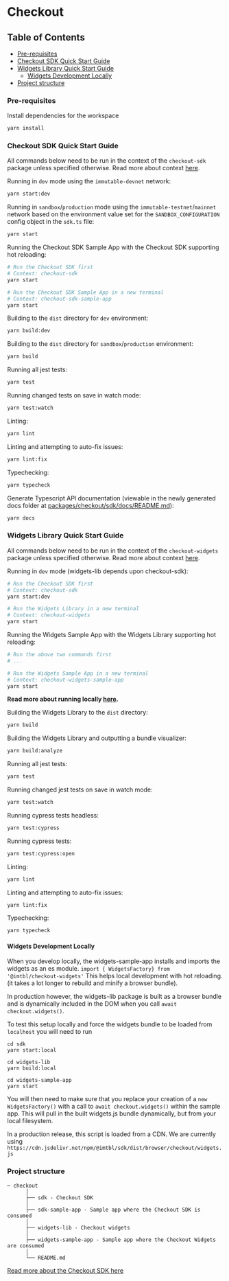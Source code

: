 # Checkout

## Table of Contents

- [Pre-requisites](#pre-requisites)
- [Checkout SDK Quick Start Guide](#checkout-sdk-quick-start-guide)
- [Widgets Library Quick Start Guide](#widgets-library-quick-start-guide)
  - [Widgets Development Locally](#widgets-development-locally)
- [Project structure](#project-structure)

### Pre-requisites

Install dependencies for the workspace

```bash
yarn install
```

### Checkout SDK Quick Start Guide

All commands below need to be run in the context of the `checkout-sdk` package unless specified otherwise. Read more about context [here](../../../README.md#context).

Running in `dev` mode using the `immutable-devnet` network:

```bash
yarn start:dev
```

Running in `sandbox`/`production` mode using the `immutable-testnet`/`mainnet` network based on the environment value set for the `SANDBOX_CONFIGURATION` config object in the `sdk.ts` file:

```bash
yarn start
```

Running the Checkout SDK Sample App with the Checkout SDK supporting hot reloading:

```bash
# Run the Checkout SDK first
# Context: checkout-sdk
yarn start

# Run the Checkout SDK Sample App in a new terminal
# Context: checkout-sdk-sample-app
yarn start
```

Building to the `dist` directory for `dev` environment:

```bash
yarn build:dev
```

Building to the `dist` directory for `sandbox`/`production` environment:

```bash
yarn build
```

Running all jest tests:

```bash
yarn test
```

Running changed tests on save in watch mode:

```bash
yarn test:watch
```

Linting:

```bash
yarn lint
```

Linting and attempting to auto-fix issues:

```bash
yarn lint:fix
```

Typechecking:

```bash
yarn typecheck
```

Generate Typescript API documentation (viewable in the newly generated docs folder at [packages/checkout/sdk/docs/README.md](/packages/checkout//sdk/docs/README.md)):

```bash
yarn docs
```

### Widgets Library Quick Start Guide

All commands below need to be run in the context of the `checkout-widgets` package unless specified otherwise. Read more about context [here](../../../README.md#context).

Running in `dev` mode (widgets-lib depends upon checkout-sdk):

```bash
# Run the Checkout SDK first
# Context: checkout-sdk
yarn start:dev

# Run the Widgets Library in a new terminal
# Context: checkout-widgets
yarn start
```

Running the Widgets Sample App with the Widgets Library supporting hot reloading:

```bash
# Run the above two commands first
# ...

# Run the Widgets Sample App in a new terminal
# Context: checkout-widgets-sample-app
yarn start
```

**Read more about running locally [here](#widgets-development-locally).**

Building the Widgets Library to the `dist` directory:

```bash
yarn build
```

Building the Widgets Library and outputting a bundle visualizer:

```bash
yarn build:analyze
```

Running all jest tests:

```bash
yarn test
```

Running changed jest tests on save in watch mode:

```bash
yarn test:watch
```

Running cypress tests headless:

```bash
yarn test:cypress
```

Running cypress tests:

```bash
yarn test:cypress:open
```

Linting:

```bash
yarn lint
```

Linting and attempting to auto-fix issues:

```bash
yarn lint:fix
```

Typechecking:

```bash
yarn typecheck
```

#### Widgets Development Locally

When you develop locally, the widgets-sample-app installs and imports the widgets as an es module. `import { WidgetsFactory} from '@imtbl/checkout-widgets'` This helps local development with hot reloading. (it takes a lot longer to rebuild and minify a browser bundle).

In production however, the widgets-lib package is built as a browser bundle and is dynamically included in the DOM when you call `await checkout.widgets()`.

To test this setup locally and force the widgets bundle to be loaded from `localhost` you will need to run

```
cd sdk
yarn start:local
```

```
cd widgets-lib
yarn build:local
```

```
cd widgets-sample-app
yarn start
```

You will then need to make sure that you replace your creation of a `new WidgetsFactory()` with a call to `await checkout.widgets()` within the sample app. This will pull in the built widgets.js bundle dynamically, but from your local filesystem.

In a production release, this script is loaded from a CDN. We are currently using `https://cdn.jsdelivr.net/npm/@imtbl/sdk/dist/browser/checkout/widgets.js`

### Project structure

```
─ checkout
      │
      ├── sdk - Checkout SDK
      │
      ├── sdk-sample-app - Sample app where the Checkout SDK is consumed
      │
      ├── widgets-lib - Checkout widgets
      │
      ├── widgets-sample-app - Sample app where the Checkout Widgets are consumed
      │
      └── README.md
```

[Read more about the Checkout SDK here](../../README.md#checkout)